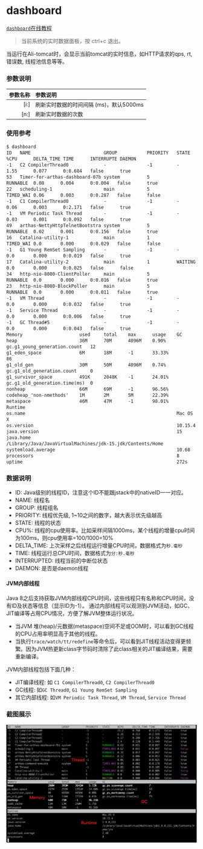 dashboard
===

[`dashboard`在线教程](https://arthas.aliyun.com/doc/arthas-tutorials.html?language=cn&id=command-dashboard)

> 当前系统的实时数据面板，按 ctrl+c 退出。

当运行在Ali-tomcat时，会显示当前tomcat的实时信息，如HTTP请求的qps, rt, 错误数, 线程池信息等等。

### 参数说明

|参数名称|参数说明|
|---:|:---|
|[i:]|刷新实时数据的时间间隔 (ms)，默认5000ms|
|[n:]|刷新实时数据的次数|

### 使用参考

```
$ dashboard
ID   NAME                           GROUP           PRIORITY   STATE     %CPU      DELTA_TIME TIME      INTERRUPTE DAEMON
-1   C2 CompilerThread0             -               -1         -         1.55      0.077      0:8.684   false      true
53   Timer-for-arthas-dashboard-07b system          5          RUNNABLE  0.08      0.004      0:0.004   false      true
22   scheduling-1                   main            5          TIMED_WAI 0.06      0.003      0:0.287   false      false
-1   C1 CompilerThread0             -               -1         -         0.06      0.003      0:2.171   false      true
-1   VM Periodic Task Thread        -               -1         -         0.03      0.001      0:0.092   false      true
49   arthas-NettyHttpTelnetBootstra system          5          RUNNABLE  0.02      0.001      0:0.156   false      true
16   Catalina-utility-1             main            1          TIMED_WAI 0.0       0.000      0:0.029   false      false
-1   G1 Young RemSet Sampling       -               -1         -         0.0       0.000      0:0.019   false      true
17   Catalina-utility-2             main            1          WAITING   0.0       0.000      0:0.025   false      false
34   http-nio-8080-ClientPoller     main            5          RUNNABLE  0.0       0.000      0:0.016   false      true
23   http-nio-8080-BlockPoller      main            5          RUNNABLE  0.0       0.000      0:0.011   false      true
-1   VM Thread                      -               -1         -         0.0       0.000      0:0.032   false      true
-1   Service Thread                 -               -1         -         0.0       0.000      0:0.006   false      true
-1   GC Thread#5                    -               -1         -         0.0       0.000      0:0.043   false      true
Memory                     used     total    max      usage    GC
heap                       36M      70M      4096M    0.90%    gc.g1_young_generation.count   12
g1_eden_space              6M       18M      -1       33.33%                                  86
g1_old_gen                 30M      50M      4096M    0.74%    gc.g1_old_generation.count     0
g1_survivor_space          491K     2048K    -1       24.01%   gc.g1_old_generation.time(ms)  0
nonheap                    66M      69M      -1       96.56%
codeheap_'non-nmethods'    1M       2M       5M       22.39%
metaspace                  46M      47M      -1       98.01%
Runtime
os.name                                                        Mac OS X
os.version                                                     10.15.4
java.version                                                   15
java.home                                                      /Library/Java/JavaVirtualMachines/jdk-15.jdk/Contents/Home
systemload.average                                             10.68
processors                                                     8
uptime                                                         272s
```

### 数据说明

* ID: Java级别的线程ID，注意这个ID不能跟jstack中的nativeID一一对应。
* NAME: 线程名
* GROUP: 线程组名
* PRIORITY: 线程优先级, 1~10之间的数字，越大表示优先级越高
* STATE: 线程的状态
* CPU%: 线程的cpu使用率。比如采样间隔1000ms，某个线程的增量cpu时间为100ms，则cpu使用率=100/1000=10%
* DELTA_TIME: 上次采样之后线程运行增量CPU时间，数据格式为`秒.毫秒`
* TIME: 线程运行总CPU时间，数据格式为`分:秒.毫秒`
* INTERRUPTED: 线程当前的中断位状态
* DAEMON: 是否是daemon线程

#### JVM内部线程
Java 8之后支持获取JVM内部线程CPU时间，这些线程只有名称和CPU时间，没有ID及状态等信息（显示ID为-1）。
通过内部线程可以观测到JVM活动，如GC、JIT编译等占用CPU情况，方便了解JVM整体运行状况。

* 当JVM 堆(heap)/元数据(metaspace)空间不足或OOM时，可以看到GC线程的CPU占用率明显高于其他的线程。
* 当执行`trace/watch/tt/redefine`等命令后，可以看到JIT线程活动变得更频繁。因为JVM热更新class字节码时清除了此class相关的JIT编译结果，需要重新编译。

JVM内部线程包括下面几种：
* JIT编译线程: 如 `C1 CompilerThread0`, `C2 CompilerThread0` 
* GC线程: 如`GC Thread0`, `G1 Young RemSet Sampling`  
* 其它内部线程: 如`VM Periodic Task Thread`, `VM Thread`, `Service Thread`


### 截图展示

![](_static/dashboard.png "dashboard")